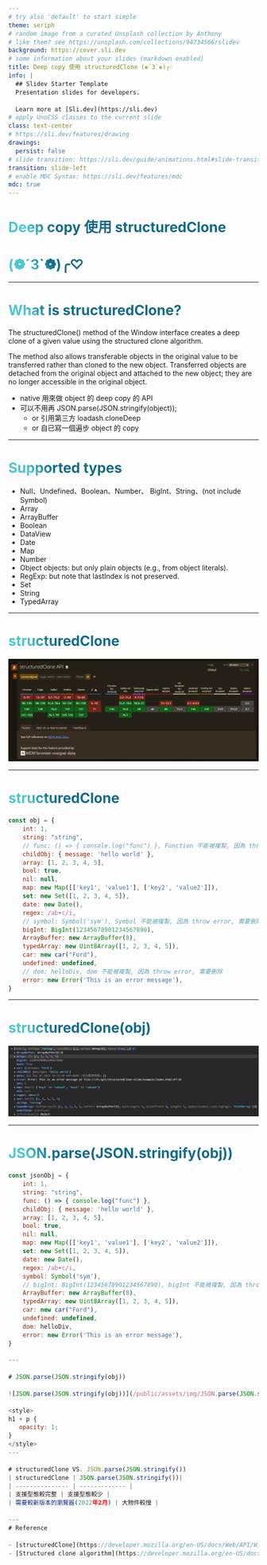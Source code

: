 ```yaml
---
# try also 'default' to start simple
theme: seriph
# random image from a curated Unsplash collection by Anthony
# like them? see https://unsplash.com/collections/94734566/slidev
background: https://cover.sli.dev
# some information about your slides (markdown enabled)
title: Deep copy 使用 structuredClone (❁´3`❁)╭♡
info: |
  ## Slidev Starter Template
  Presentation slides for developers.

  Learn more at [Sli.dev](https://sli.dev)
# apply UnoCSS classes to the current slide
class: text-center
# https://sli.dev/features/drawing
drawings:
  persist: false
# slide transition: https://sli.dev/guide/animations.html#slide-transitions
transition: slide-left
# enable MDC Syntax: https://sli.dev/features/mdc
mdc: true
---
```


# Deep copy 使用 structuredClone 
# (❁´3`❁)╭♡

<!--
The last comment block of each slide will be treated as slide notes. It will be visible and editable in Presenter Mode along with the slide. [Read more in the docs](https://sli.dev/guide/syntax.html#notes)
-->

---

# What is structuredClone?

The structuredClone() method of the Window interface creates a deep clone of a given value using the structured clone algorithm.

The method also allows transferable objects in the original value to be transferred rather than cloned to the new object. Transferred objects are detached from the original object and attached to the new object; they are no longer accessible in the original object.

- native 用來做 object 的 deep copy 的 API
- 可以不用再 JSON.parse(JSON.stringify(object)); 
  - or 引用第三方 loadash.cloneDeep
  - or 自已寫一個遍步 object 的 copy


<!--
You can have `style` tag in markdown to override the style for the current page.
Learn more: https://sli.dev/features/slide-scope-style
-->

<style>
h1 {
  background-color: #rd;
  background-image: linear-gradient(45deg, #4EC5D4 10%, #146b8c 20%);
  background-size: 100%;
  -webkit-background-clip: text;
  -moz-background-clip: text;
  -webkit-text-fill-color: transparent;
  -moz-text-fill-color: transparent;
}
</style>

---

# Supported types
- Null、Undefined、Boolean、Number、 BigInt、String、(not include Symbol)
- Array
- ArrayBuffer
- Boolean
- DataView
- Date
- Map
- Number
- Object objects: but only plain objects (e.g., from object literals).
- RegExp: but note that lastIndex is not preserved.
- Set
- String
- TypedArray

---

# structuredClone

![Can i use](/public/assets/img/structuredClone-CanIUse.png "Can i use")

<style>
h1 + p {
   opacity: 1;
}
</style>
---

# structuredClone
```js
const obj = {
    int: 1,
    string: "string",
    // func: () => { console.log("func") }, Function 不能被複製, 因為 throw error, 需要刪除
    childObj: { message: 'hello world' },
    array: [1, 2, 3, 4, 5],
    bool: true,
    nil: null,
    map: new Map([['key1', 'value1'], ['key2', 'value2']]),
    set: new Set([1, 2, 3, 4, 5]),
    date: new Date(),
    regex: /ab+c/i,
    // symbol: Symbol('sym'), Symbol 不能被複製, 因為 throw error, 需要刪除
    bigInt: BigInt(12345678901234567890),
    ArrayBuffer: new ArrayBuffer(8),
    typedArray: new Uint8Array([1, 2, 3, 4, 5]),
    car: new car("Ford"),
    undefined: undefined,
    // dom: helloDiv, dom 不能被複製, 因為 throw error, 需要刪除
    error: new Error('This is an error message'),
}
```

---

# structuredClone(obj)

![structuredClone(obj)](/public/assets/img/structuredClone(obj).png "structuredClone(obj)")

<style>
h1 + p {
   opacity: 1;
}
</style>

---

# JSON.parse(JSON.stringify(obj))
```js
const jsonObj = {
    int: 1,
    string: "string",
    func: () => { console.log("func") },
    childObj: { message: 'hello world' },
    array: [1, 2, 3, 4, 5],
    bool: true,
    nil: null,
    map: new Map([['key1', 'value1'], ['key2', 'value2']]),
    set: new Set([1, 2, 3, 4, 5]),
    date: new Date(),
    regex: /ab+c/i,
    symbol: Symbol('sym'),
    // bigInt: BigInt(12345678901234567890), bigInt 不能被複製, 因為 throw error, 需要刪除
    ArrayBuffer: new ArrayBuffer(8),
    typedArray: new Uint8Array([1, 2, 3, 4, 5]),
    car: new car("Ford"),
    undefined: undefined,
    dom: helloDiv,
    error: new Error('This is an error message'),
}

---

# JSON.parse(JSON.stringify(obj))

![JSON.parse(JSON.stringify(obj))](/public/assets/img/JSON.parse(JSON.stringify(obj)).png "JSON.parse(JSON.stringify(obj))")

<style>
h1 + p {
   opacity: 1;
}
</style>
---

# structuredClone VS. JSON.parse(JSON.stringify())
| structuredClone | JSON.parse(JSON.stringify())|
| --------------- | ------------- |
| 支援型態較完整 | 支援型態較少 |
| 需要較新版本的瀏覽器(2022年2月) | 大物件較慢 |

---
# Reference

- [structuredClone](https://developer.mozilla.org/en-US/docs/Web/API/Window/structuredClone)
- [Structured clone algorithm](https://developer.mozilla.org/en-US/docs/Web/API/Web_Workers_API/Structured_clone_algorithm)
